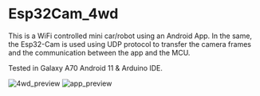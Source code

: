# Esp32Cam_4wd

This is a WiFi controlled mini car/robot using an Android App. In the same, the Esp32-Cam is used using UDP protocol to transfer the camera frames and the communication between the app and the MCU.

Tested in Galaxy A70 Android 11 & Arduino IDE.

![4wd_preview](https://user-images.githubusercontent.com/16022034/230798034-165acbf6-13e2-4ac6-9023-fda98a3277aa.jpg)
![app_preview](https://user-images.githubusercontent.com/16022034/230798040-5a017fa0-9976-49f5-8fd9-339535067b3f.jpg)
